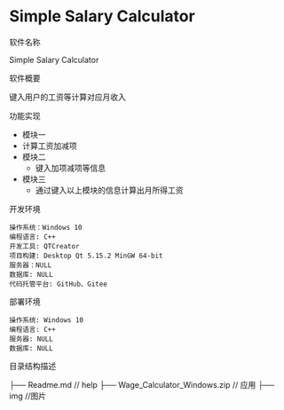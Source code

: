 # Simple Salary Calculator

软件名称

Simple Salary Calculator

软件概要

键入用户的工资等计算对应月收入

功能实现

-  模块一
  - 计算工资加减项
- 模块二
  - 键入加项减项等信息 
-  模块三
   -  通过键入以上模块的信息计算出月所得工资


开发环境

    操作系统：Windows 10
    编程语言: C++
    开发工具: QTCreator
    项目构建: Desktop Qt 5.15.2 MinGW 64-bit
    服务器：NULL
    数据库: NULL
    代码托管平台: GitHub、Gitee

部署环境

    操作系统: Windows 10
    编程语言: C++
    服务器: NULL
    数据库: NULL

目录结构描述

├── Readme.md // help
├── Wage_Calculator_Windows.zip // 应用
├── img //图片



